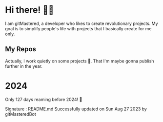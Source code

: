 
# Hi there! 🙋‍♂️
I am gitMastered, a developer who likes to create revolutionary projects.
My goal is to simplify people's life with projects that I basically create for me only.

## My Repos
Actually, I work quietly on some projects 👀. That I'm maybe gonna publish further in the year.

# 2024
Only 127 days reaming before 2024! 🙌

Signature : README.md Successfully updated on Sun Aug 27 2023 by gitMasteredBot

